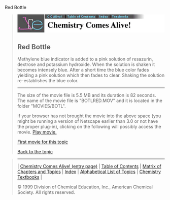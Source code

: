 





 Red Bottle
 



> ![Chemistry Comes Alive!](ccahead.gif)
> 
> 
> 
> 
> 
> 
> 
> 
> 
> ## Red Bottle
> 
> 
> 
> 
> 
> 
> 
> 
>   
> 
> 
> 
> 
> 
>  Methylene blue indicator is added to a pink solution of resazurin, dextrose and potassium hydroxide. When the solution is shaken it becomes intensely blue. After a short time the blue color fades yielding a pink solution which then fades to clear. Shaking the solution re-establishes the blue color.
>  
> 
> 
> 
> 
> 
> 
> 
> ---
> 
> 
>  The size of the movie file is 5.5 MB and its duration is 82 seconds. 
The name of the movie file is "BOTLRED.MOV" 
and it is located in the folder "MOVIES/BOTL".
>  
> 
> 
> 
>  If your browser has not brought the movie into the above space
(you might be running a version of Netscape earlier than 3.0 or
not have the proper plug-in), clicking on the following will
possibly access the movie.
>  [Play movie.](../../MOVIES/BOTL/BOTLRED.MOV) 
> 
> 
> 
> 
> [First movie for this topic](../../MVHTM/BOTL/BOTLBLU.HTM) 
> 
> 
> 
> 
> 
> 
> 
> [Back to the topic](../../MAIN/BOTL/PAGE1.HTM)



> ---
> 
> 
>  |
>  [Chemistry Comes Alive! (entry page)](../../INDEX.HTM) 
>  |
>  [Table of Contents](../../CONTENTS.HTM) 
>  |
>  [Matrix of Chapters and Topics](../../MATRIX.HTM) 
>  |
>  [Index](../../WORDS.HTM) 
>  |
>  [Alphabetical List of Topics](../../ALPHATOP.HTM) 
>  |
>  [Chemistry Textbooks](../../BOOKS.HTM) 
>  |
>  
>  © 1999 Division of Chemical Education, Inc.,
American Chemical Society. All rights reserved.





